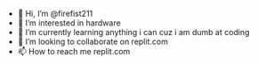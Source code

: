 - 👋 Hi, I’m @firefist211
- 👀 I’m interested in hardware
- 🌱 I’m currently learning anything i can cuz i am dumb at coding
- 💞️ I’m looking to collaborate on replit.com
- 📫 How to reach me replit.com

<!---
firefist211/firefist211 is a ✨ special ✨ repository because its `README.md` (this file) appears on your GitHub profile.
You can click the Preview link to take a look at your changes.
--->
